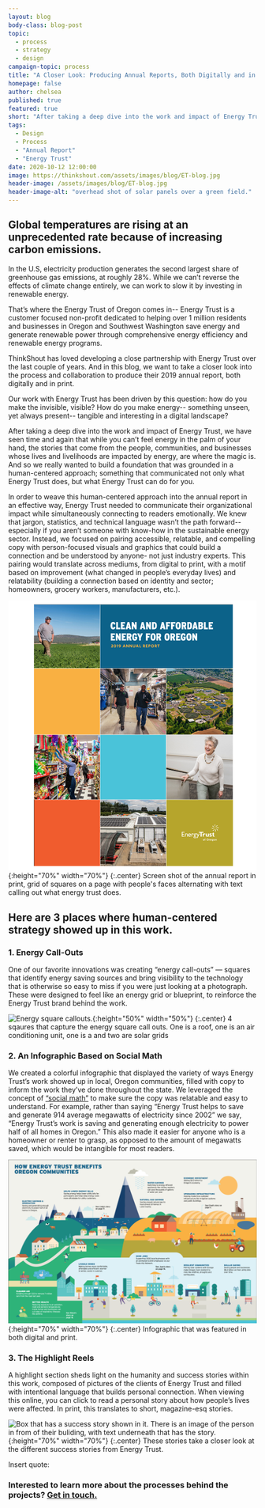 ```yaml
---
layout: blog
body-class: blog-post
topic:
  - process
  - strategy
  - design
campaign-topic: process
title: "A Closer Look: Producing Annual Reports, Both Digitally and in Print"
homepage: false
author: chelsea
published: true
featured: true
short: "After taking a deep dive into the work and impact of Energy Trust, we have seen time and again that while you can’t feel energy in the palm of your hand, the stories that come from the people, communities, and businesses whose lives and livelihoods are impacted by energy, are where the magic is."
tags:
  - Design
  - Process
  - "Annual Report"
  - "Energy Trust"
date: 2020-10-12 12:00:00
image: https://thinkshout.com/assets/images/blog/ET-blog.jpg
header-image: /assets/images/blog/ET-blog.jpg
header-image-alt: "overhead shot of solar panels over a green field."
---
```


## Global temperatures are rising at an unprecedented rate because of increasing carbon emissions.
In the U.S, electricity production generates the second largest share of greenhouse gas emissions, at roughly 28%. While we can’t reverse the effects of climate change entirely, we can work to slow it by investing in renewable energy. 

That’s where the Energy Trust of Oregon comes in-- Energy Trust is a customer focused non-profit dedicated to helping over 1 million residents and businesses in Oregon and Southwest Washington save energy and generate renewable power through comprehensive energy efficiency and renewable energy programs.

ThinkShout has loved developing a close partnership with Energy Trust over the last couple of years. And in this blog, we want to take a closer look into the process and collaboration to produce their 2019 annual report, both digitally and in print. 

Our work with Energy Trust has been driven by this question: how do you make the invisible, visible? How do you make energy-- something unseen, yet always present-- tangible and interesting in a digital landscape? 

After taking a deep dive into the work and impact of Energy Trust, we have seen time and again that while you can’t feel energy in the palm of your hand, the stories that come from the people, communities, and businesses whose lives and livelihoods are impacted by energy, are where the magic is. And so we really wanted to build a foundation that was grounded in a human-centered approach; something that communicated not only what Energy Trust does, but what Energy Trust can do for you.

In order to weave this human-centered approach into the annual report in an effective way, Energy Trust needed to communicate their organizational impact while simultaneously connecting to readers emotionally. We knew that jargon, statistics, and technical language wasn’t the path forward-- especially if you aren’t someone with know-how in the sustainable energy sector. Instead, we focused on pairing accessible, relatable, and compelling copy with person-focused visuals and graphics that could build a connection and be understood by anyone- not just industry experts. This pairing would translate across mediums, from digital to print, with a motif based on improvement (what changed in people’s everyday lives) and relatability (building a connection based on identity and sector; homeowners, grocery workers, manufacturers, etc.). 

![First page of the annual report.](/assets/images/blog/ET-blog-print.png){:height="70%" width="70%"}
{:.center}
<span class="caption"><i class="fa fa-caret-up"></i>Screen shot of the annual report in print, grid of squares on a page with people's faces alternating with text calling out what energy trust does.</span> 

## Here are 3 places where human-centered strategy showed up in this work.

### 1. Energy Call-Outs
One of our favorite innovations was creating “energy call-outs” — squares that identify energy saving sources and bring visibility to the technology that is otherwise so easy to miss if you were just looking at a photograph. These were designed to feel like an energy grid or blueprint, to reinforce the Energy Trust brand behind the work.


![Energy square callouts.](/assets/images/blog/ET-blog-energycallouts-01.jpg){:height="50%" width="50%"}
{:.center}
<span class="caption"><i class="fa fa-caret-up"></i>4 sqaures that capture the energy square call outs. One is a roof, one is an air conditioning unit, one is a and two are solar grids</span>


### 2. An Infographic Based on Social Math
We created a colorful infographic that displayed the variety of ways Energy Trust’s work showed up in local, Oregon communities, filled with copy to inform the work they’ve done throughout the state. We leveraged the concept of [“social math”](https://uxpamagazine.org/social-math/#:~:text=Social%20math%20is%20a%20way,that%20people%20find%20more%20familiar.) to make sure the copy was relatable and easy to understand. For example, rather than saying “Energy Trust helps to save and generate 914 average megawatts of electricity since 2002” we say, “Energy Trust’s work is saving and generating enough electricity to power half of all homes in Oregon.” This also made it easier for anyone who is a homeowner or renter to grasp, as opposed to the amount of megawatts saved, which would be intangible for most readers. 


![Colorful infographic that was drawn on illustrator. The drawing is of Oregon, with farmland, industrial centers, and coastal areas. Text boxes are overlayed on it that call out how much energy Energy Trust has saved people from all of these varying parts of Oregon.](/assets/images/blog/ET-blog-infohraphic.png){:height="70%" width="70%"}
{:.center}
<span class="caption"><i class="fa fa-caret-up"></i>Infographic that was featured in both digital and print.</span>


### 3. The Highlight Reels
A highlight section sheds light on the humanity and success stories within this work, composed of pictures of the clients of Energy Trust and filled with intentional language that builds personal connection. When viewing this online, you can click to read a personal story about how people’s lives were affected. In print, this translates to short, magazine-esq stories.


![Box that has a success story shown in it. There is an image of the person in from of their buliding, with text underneath that has the story.](/assets/images/blog/AR-blug-human-01.jpg){:height="70%" width="70%"}
{:.center}
<span class="caption"><i class="fa fa-caret-up"></i>These stories take a closer look at the different success stories from Energy Trust.</span>   


Insert quote:

### Interested to learn more about the processes behind the projects? [Get in touch.](https://thinkshout.com/contact/) 
